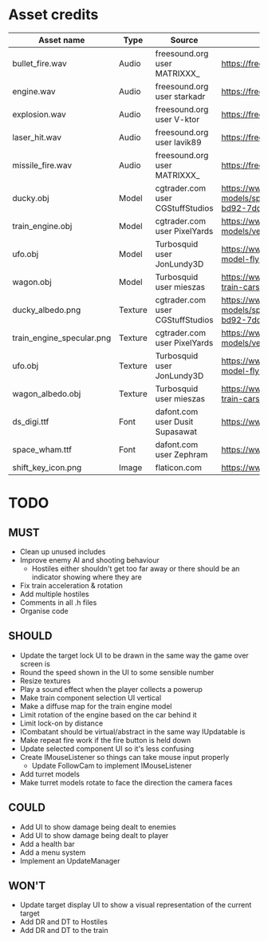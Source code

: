 # Asset credits

| Asset name                | Type      | Source                            | Link                                                                                                  |
|---------------------------|-----------|-----------------------------------|-------------------------------------------------------------------------------------------------------|
| bullet_fire.wav           | Audio     | freesound.org user MATRIXXX_      | https://freesound.org/people/MATRIXXX_/sounds/414885/                                                 |
| engine.wav                | Audio     | freesound.org user starkadr       | https://freesound.org/people/Starkadr/sounds/641194/                                                  |
| explosion.wav             | Audio     | freesound.org user V-ktor         | https://freesound.org/people/V-ktor/sounds/435413/                                                    |
| laser_hit.wav             | Audio     | freesound.org user lavik89        | https://freesound.org/people/lavik89/sounds/168984/                                                   |
| missile_fire.wav          | Audio     | freesound.org user MATRIXXX_      | https://freesound.org/people/MATRIXXX_/sounds/441373/                                                 |
| ducky.obj                 | Model     | cgtrader.com user CGStuffStudios  | https://www.cgtrader.com/free-3d-models/sports/toy/rubber-duck-b31f3585-0347-4532-bd92-7ddea6107d0d   |
| train_engine.obj          | Model     | cgtrader.com user PixelYards      | https://www.cgtrader.com/3d-models/vehicle/train/historic-steam-train                                 |
| ufo.obj                   | Model     | Turbosquid user JonLundy3D        | https://www.turbosquid.com/3d-models/free-3ds-model-flying-saucer/1081073                             |
| wagon.obj                 | Model     | Turbosquid user mieszas           | https://www.turbosquid.com/3d-models/3d-wooden-train-cars-model/1066200                               |
| ducky_albedo.png          | Texture   | cgtrader.com user CGStuffStudios  | https://www.cgtrader.com/free-3d-models/sports/toy/rubber-duck-b31f3585-0347-4532-bd92-7ddea6107d0d   |
| train_engine_specular.png | Texture   | cgtrader.com user PixelYards      | https://www.cgtrader.com/3d-models/vehicle/train/historic-steam-train                                 |
| ufo.obj                   | Texture   | Turbosquid user JonLundy3D        | https://www.turbosquid.com/3d-models/free-3ds-model-flying-saucer/1081073                             |
| wagon_albedo.obj          | Texture   | Turbosquid user mieszas           | https://www.turbosquid.com/3d-models/3d-wooden-train-cars-model/1066200                               |
| ds_digi.ttf               | Font      | dafont.com user Dusit Supasawat   | https://www.dafont.com/ds-digital.font                                                                |
| space_wham.ttf            | Font      | dafont.com user Zephram           | https://www.dafont.com/space-wham.font                                                                |
| shift_key_icon.png        | Image     | flaticon.com                      | https://www.flaticon.com/free-icons/shift                                                             |


# TODO

## MUST
- Clean up unused includes
- Improve enemy AI and shooting behaviour
    - Hostiles either shouldn't get too far away or there should be an indicator showing where they are
- Fix train acceleration & rotation
- Add multiple hostiles
- Comments in all .h files
- Organise code

## SHOULD
- Update the target lock UI to be drawn in the same way the game over screen is
- Round the speed shown in the UI to some sensible number
- Resize textures
- Play a sound effect when the player collects a powerup
- Make train component selection UI vertical
- Make a diffuse map for the train engine model
- Limit rotation of the engine based on the car behind it
- Limit lock-on by distance
- ICombatant should be virtual/abstract in the same way IUpdatable is
- Make repeat fire work if the fire button is held down
- Update selected component UI so it's less confusing
- Create IMouseListener so things can take mouse input properly
    - Update FollowCam to implement IMouseListener
- Add turret models
- Make turret models rotate to face the direction the camera faces

## COULD
- Add UI to show damage being dealt to enemies
- Add UI to show damage being dealt to player
- Add a health bar
- Add a menu system
- Implement an UpdateManager

## WON'T
- Update target display UI to show a visual representation of the current target
- Add DR and DT to Hostiles
- Add DR and DT to the train
